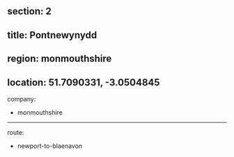 section: 2
----
title: Pontnewynydd
----
region: monmouthshire
----
location: 51.7090331, -3.0504845
----
company:
- monmouthshire
----
route:
- newport-to-blaenavon

